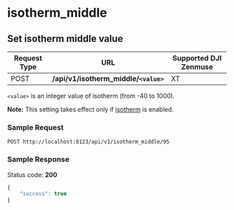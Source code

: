 isotherm_middle
=====

Set isotherm middle value
-----------------

Request Type | URL | Supported DJI Zenmuse
-------------|-----|-----------------------
POST | **/api/v1/isotherm_middle/`<value>`** | XT

`<value>` is an integer value of isotherm (from -40 to 1000).

**Note:** This setting takes effect only if [isotherm](/camadapter/api/isotherm/) is enabled.

### Sample Request

```http
POST http://localhost:8123/api/v1/isotherm_middle/95
```

### Sample Response

Status code: **200**

```javascript
{
    "success": true
}
```
